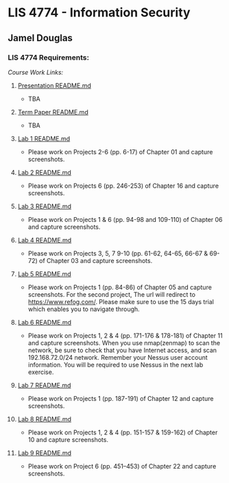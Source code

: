 # LIS 4774 - Information Security
## Jamel Douglas

### LIS 4774 Requirements:

*Course Work Links:*

1. [Presentation README.md](Presentation/README.md "My Presentation README.md file")
    - TBA

2. [Term Paper README.md](Term/README.md "My Term Paper README.md file")
    - TBA

3. [Lab 1 README.md](L1/README.md "My Lab 1 README.md file")
    - Please work on Projects 2-6 (pp. 6-17) of Chapter 01 and capture screenshots.

4. [Lab 2 README.md](L2/README.md "My Lab 2 README.md file")
    - Please work on Projects 6 (pp. 246-253) of Chapter 16 and capture screenshots.

5. [Lab 3 README.md](L3/README.md "My Lab 3 README.md file")
    - Please work on Projects 1 & 6 (pp. 94-98 and 109-110) of Chapter 06 and capture screenshots.

6. [Lab 4 README.md](L4/README.md "My Lab 4 README.md file")
    - Please work on Projects 3, 5, 7 9-10 (pp. 61-62, 64-65, 66-67 & 69-72) of Chapter 03 and capture screenshots. 

7. [Lab 5 README.md](L5/README.md "My Lab 5 README.md file")
    - Please work on Projects 1 (pp. 84-86) of Chapter 05 and capture screenshots. For the second project, The url will redirect to https://www.refog.com/. Please make sure to use the 15 days trial which enables you to navigate through. 

8. [Lab 6 README.md](L6/README.md "My Lab 6 README.md file")
    - Please work on Projects 1, 2 & 4 (pp. 171-176 & 178-181) of Chapter 11 and capture screenshots. When you use nmap(zenmap) to scan the network, be sure to check that you have Internet access, and scan 192.168.72.0/24 network. Remember your Nessus user account information. You will be required to use Nessus in the next lab exercise. 

9. [Lab 7 README.md](L7/README.md "My Lab 7 README.md file")
    - Please work on Projects 1 (pp. 187-191) of Chapter 12 and capture screenshots. 

10. [Lab 8 README.md](L8/README.md "My Lab 8 README.md file")
    - Please work on Projects 1, 2 & 4 (pp. 151-157 & 159-162) of Chapter 10 and capture screenshots.

11. [Lab 9 README.md](L9/README.md "My Lab 9 README.md file")
    - Please work on Project 6 (pp. 451–453) of Chapter 22 and capture screenshots. 